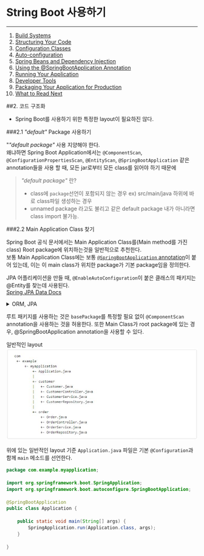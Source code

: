 # String Boot 사용하기
---
1. [Build Systems](https://docs.spring.io/spring-boot/docs/2.4.3/reference/html/using-spring-boot.html#using-boot-build-systems)
2. [Structuring Your Code](https://docs.spring.io/spring-boot/docs/2.4.3/reference/html/using-spring-boot.html#using-boot-structuring-your-code)
3. [Configuration Classes](https://docs.spring.io/spring-boot/docs/2.4.3/reference/html/using-spring-boot.html#using-boot-configuration-classes)
4. [Auto-configuration](https://docs.spring.io/spring-boot/docs/2.4.3/reference/html/using-spring-boot.html#using-boot-auto-configuration)
5. [Spring Beans and Dependency Injection](https://docs.spring.io/spring-boot/docs/2.4.3/reference/html/using-spring-boot.html#using-boot-spring-beans-and-dependency-injection)
6. [Using the @SpringBootApplication Annotation](https://docs.spring.io/spring-boot/docs/2.4.3/reference/html/using-spring-boot.html#using-boot-using-springbootapplication-annotation)
7. [Running Your Application](https://docs.spring.io/spring-boot/docs/2.4.3/reference/html/using-spring-boot.html#using-boot-running-your-application)
8. [Developer Tools](https://docs.spring.io/spring-boot/docs/2.4.3/reference/html/using-spring-boot.html#using-boot-devtools)
9. [Packaging Your Application for Production](https://docs.spring.io/spring-boot/docs/2.4.3/reference/html/using-spring-boot.html#using-boot-packaging-for-production)
10. [What to Read Next](https://docs.spring.io/spring-boot/docs/2.4.3/reference/html/using-spring-boot.html#using-boot-whats-next)

##2. 코드 구조화
 - Spring Boot를 사용하기 위한 특정한 layout이 필요하진 않다.
 
###2.1 *"default"* Package 사용하기

"*"default package"* 사용 지양해야 한다.    
왜냐하면 Spring Boot Application에서는 ``@ComponentScan``, ``@ConfigurationPropertiesScan``, ``@EntityScan``, ``@SpringBootApplication`` 같은 annotation들을 사용 할 때, 모든 jar로부터 모든 class를 읽어야 하기 때문에 
>*"default package"* 란?   
> - class에 ``package``선언이 포함되지 않는 경우 ex) src/main/java 하위에 바로 class파일 생성하는 경우
> - unnamed package 라고도 불리고 같은 default package 내가 아니라면 class import 불가능.

###2.2 Main Application Class 찾기
 
Spring Boot 공식 문서에서는 Main Application Class를(Main method를 가진 class) Root package에 위치하는것을 일반적으로 추천한다.   
보통 Main Application Class에는 보통 [``@SpringBootApplication`` annotation](https://docs.spring.io/spring-boot/docs/2.4.3/reference/html/using-spring-boot.html#using-boot-using-springbootapplication-annotation)이 붙어 있는데, 이는 이 main class가 위치한 package가 기본 package임을 정의한다.
      

JPA 어플리케이션을 만들 때, ``@EnableAutoConfiguration``이 붙은 클래스의 패키지는 @Entity를 찾는데 사용된다.   
[Spring JPA Data Docs](thttps://docs.spring.io/spring-data/jpa/docs/2.3.3.RELEASE/reference/html/#jpa.repositories)
    
<details>
<summary>ORM, JPA</summary>

<div markdown="1">

> ORM(Object-relational mapping) 이란?
> - Object-relational mapping
>   - object는 object대로 설계하고, RDB는 RDB대로 설계한다.
>   - ORM framework가 object와 RDB를 중간에서 mapping 해준다.
> JPA(Java Persistence API)란?   
> - EJB
>   - 과거의 자바 표준(Entity Bean) : DB에서 가져온 data를 객체로 표현하기 위한 것
>       - Entity Bean = DB에 있는 하나의 row
>       - Entity Bean을 수정하면 자동으로 DB에 있는 값이 수정된다 - > EJB container가 DB를 연결하는 코드를 자동으로 생성해준다.
>   - 문제
>       - SQL에 의존적인 개발을 함 (객체지향과 RDB관의 패러다임 불일치 등)
>       - 코드가 매우 지저분하다
>       - api 복잡성이 높다 (interface를 많이 구현해야 한다.)
>       - [등등](https://gmlwjd9405.github.io/2019/08/04/what-is-jpa.html)
> - Hibernate
>   - ORM framework이며 Open Source이다.
>   - EJB 대체 목적으로 만들어짐
> - JPA (Java Persistence API)
>   - Java 에서의 ORM 기술 표준으로, ``interface의 모음``
>       - 실제로 동작하는것은 아님.
>       - JPA interface를 구현한 대표적인 오픈소스가 Hibernate   
>   - 기본 동작
>       - ![jpa-basic-structure.png](image/yujin/jpa-basic-structure.png)
>           개발자가 직접 jdbc api를 사용하는게 아니라 jpa 내부에서 jdbc api를 사용해서 sql로 db와 통신한다.
>   - INSERT 과정
>       - Member 객체를 INSERT 하고 싶을 때![jpa-insert-structure.png](image/yujin/jpa-insert-structure.png)
>           - 개발자는 MemberDAO 객체를 만들어서 JPA에 넘긴다.
>           - JPA는 Member entity를 분석하고, INSERT SQL을 생성하고 JDBC API를 사용해서 SQL을 DB에 날린다.
>   - SELECT 과정
>       - Member 객체를 SELECT 하고 싶을 때![jpa-select-structure.png](image/yujin/jpa-select-structure.png)
>           - 개발자는 member의 pk 값을 JPA에 넘긴다.
>           - JPA는 entity의 mapping 정보를 바탕으로 적절한 SELECT SQL을 생성 -> JDBC API를 사용해서 SQL을 DB에 날린다 -> DB로부터 결과를 받아온다 -> ResultSet을 Object에 mapping한다.
>       - SQL을 JPA가 만들어 주기 때문에 Object와 RDB간의 패러다임 불일치를 해결 할 수 있다. 
>
> 참고 : [Entity Bean](https://kimseunghyun76.tistory.com/327), [JPA 소개 및 JPA의 기본 동자 과정](https://gmlwjd9405.github.io/2019/08/04/what-is-jpa.html)

</div>
</details>

루트 패키지를 사용하는 것은 ``basePackage``를 특정할 필요 없이 ``@ComponentScan`` annotation을 사용하는 것을 허용한다. 또한 Main Class가 root package에 있는 경우, @SpringBootApplication annotation을 사용할 수 있다.

일반적인 layout
    ![common_layout.JPG](image/yujin/common_layout.JPG)

위에 있는 일반적인 layout 기준 ``Application.java`` 파일은 기본 ``@Configuration``과 함께 ``main`` 메소드를 선언한다.
```java
package com.example.myapplication;

import org.springframework.boot.SpringApplication;
import org.springframework.boot.autoconfigure.SpringBootApplication;

@SpringBootApplication
public class Application {

    public static void main(String[] args) {
        SpringApplication.run(Application.class, args);
    }

}
```